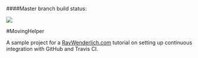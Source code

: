 ####Master branch build status: 

![](https://travis-ci.org/valeIT/MovingHelper.svg?branch=master)

#MovingHelper

A sample project for a [RayWenderlich.com](http://www.raywenderlich.com) tutorial on setting up continuous integration with GitHub and Travis CI. 
